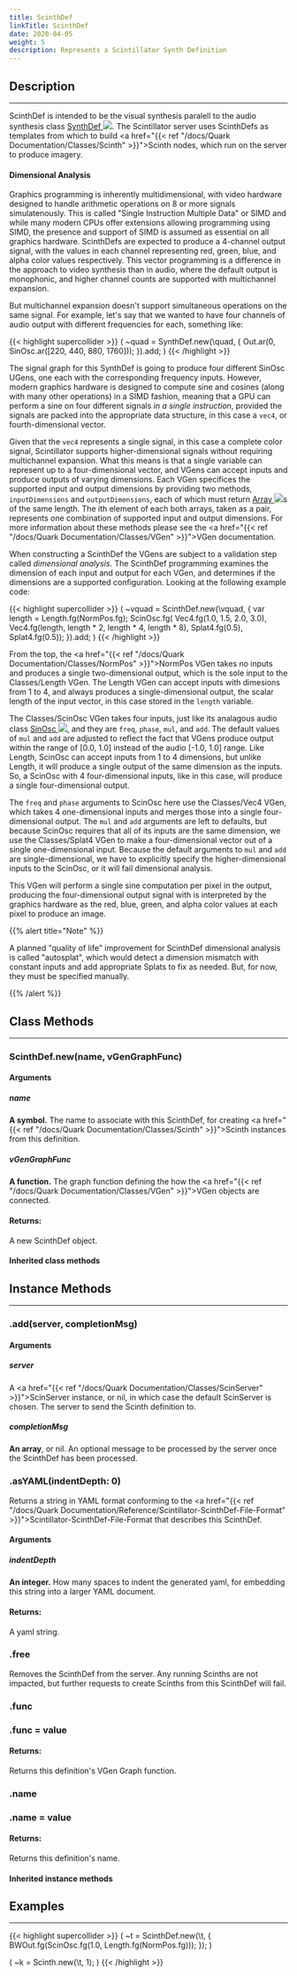 ```yaml
---
title: ScinthDef
linkTitle: ScinthDef
date: 2020-04-05
weight: 5
description: Represents a Scintillator Synth Definition
---
```



## Description
---



ScinthDef is intended to be the visual synthesis paralell to the audio synthesis class <a href="https://doc.sccode.org/Classes/SynthDef.html">SynthDef <img src="/images/external-link.svg" class="one-liner"></a>. The Scintillator server uses ScinthDefs as templates from which to build <a href="{{< ref "/docs/Quark Documentation/Classes/Scinth" >}}">Scinth</a> nodes, which run on the server to produce imagery.



#### Dimensional Analysis



Graphics programming is inherently multidimensional, with video hardware designed to handle arithmetic operations on 8 or more signals simulatenously. This is called "Single Instruction Multiple Data" or SIMD and while many modern CPUs offer extensions allowing programming using SIMD, the presence and support of SIMD is assumed as essential on all graphics hardware. ScinthDefs are expected to produce a 4-channel output signal, with the values in each channel representing red, green, blue, and alpha color values respectively. This vector programming is a difference in the approach to video synthesis than in audio, where the default output is monophonic, and higher channel counts are supported with multichannel expansion.



But multichannel expansion doesn't support simultaneous operations on the same signal. For example, let's say that we wanted to have four channels of audio output with different frequencies for each, something like:



{{< highlight supercollider >}}
(
~quad = SynthDef.new(\quad, {
    Out.ar(0, SinOsc.ar([220, 440, 880, 1760]));
}).add;
)
{{< /highlight >}}



The signal graph for this SynthDef is going to produce four different SinOsc UGens, one each with the corresponding frequency inputs. However, modern graphics hardware is designed to compute sine and cosines (along with many other operations) in a SIMD fashion, meaning that a GPU can perform a sine on four different signals <em>in a single instruction</em>, provided the signals are packed into the appropriate data structure, in this case a <code>vec4</code>, or fourth-dimensional vector.



Given that the <code>vec4</code> represents a single signal, in this case a complete color signal, Scintillator supports higher-dimensional signals without requiring multichannel expansion. What this means is that a single variable can represent up to a four-dimensional vector, and VGens can accept inputs and produce outputs of varying dimensions. Each VGen specifices the supported input and output dimensions by providing two methods, <code>inputDimensions</code> and <code>outputDimensions</code>, each of which must return <a href="https://doc.sccode.org/Classes/Array.html">Array <img src="/images/external-link.svg" class="one-liner"></a>s of the same length. The ith element of each both arrays, taken as a pair, represents one combination of supported input and output dimensions. For more information about these methods please see the <a href="{{< ref "/docs/Quark Documentation/Classes/VGen" >}}">VGen</a> documentation.



When constructing a ScinthDef the VGens are subject to a validation step called <em>dimensional analysis</em>. The ScinthDef programming examines the dimension of each input and output for each VGen, and determines if the dimensions are a supported configuration. Looking at the following example code:



{{< highlight supercollider >}}
(
~vquad = ScinthDef.new(\vquad, {
    var length = Length.fg(NormPos.fg);
    ScinOsc.fg(
        Vec4.fg(1.0, 1.5, 2.0, 3.0),
        Vec4.fg(length, length * 2, length * 4, length * 8),
        Splat4.fg(0.5),
        Splat4.fg(0.5));
}).add;
)
{{< /highlight >}}



From the top, the <a href="{{< ref "/docs/Quark Documentation/Classes/NormPos" >}}">NormPos</a> VGen takes no inputs and produces a single two-dimensional output, which is the sole input to the Classes/Length VGen. The Length VGen can accept inputs with dimesions from 1 to 4, and always produces a single-dimensional output, the scalar length of the input vector, in this case stored in the <code>length</code> variable.



The Classes/ScinOsc VGen takes four inputs, just like its analagous audio class <a href="https://doc.sccode.org/Classes/SinOsc.html">SinOsc <img src="/images/external-link.svg" class="one-liner"></a>, and they are <code>freq</code>, <code>phase</code>, <code>mul</code>, and <code>add</code>. The default values of <code>mul</code> and <code>add</code> are adjusted to reflect the fact that VGens produce output within the range of [0.0, 1.0] instead of the audio [-1.0, 1.0] range. Like Length, ScinOsc can accept inputs from 1 to 4 dimensions, but unlike Length, it will produce a single output of the same dimension as the inputs. So, a ScinOsc with 4 four-dimensional inputs, like in this case, will produce a single four-dimensional output.



The <code>freq</code> and <code>phase</code> arguments to ScinOsc here use the Classes/Vec4 VGen, which takes 4 one-dimensional inputs and merges those into a single four-dimensional output. The <code>mul</code> and <code>add</code> arguments are left to defaults, but because ScinOsc requires that all of its inputs are the same dimension, we use the Classes/Splat4 VGen to make a four-dimensional vector out of a single one-dimensional input. Because the default arguments to <code>mul</code> and <code>add</code> are single-dimensional, we have to explicitly specify the higher-dimensional inputs to the ScinOsc, or it will fail dimensional analysis.



This VGen will perform a single sine computation per pixel in the output, producing the four-dimensional output signal with is interpreted by the graphics hardware as the red, blue, green, and alpha color values at each pixel to produce an image.

{{% alert title="Note" %}}


A planned "quality of life" improvement for ScinthDef dimensional analysis is called "autosplat", which would detect a dimension mismatch with constant inputs and add appropriate Splats to fix as needed. But, for now, they must be specified manually.

{{% /alert %}}


## Class Methods
---



### ScinthDef.new(name, vGenGraphFunc)



#### Arguments

##### name



<strong>A symbol.</strong> The name to associate with this ScinthDef, for creating <a href="{{< ref "/docs/Quark Documentation/Classes/Scinth" >}}">Scinth</a> instances from this definition.



##### vGenGraphFunc



<strong>A function.</strong> The graph function defining the how the <a href="{{< ref "/docs/Quark Documentation/Classes/VGen" >}}">VGen</a> objects are connected.





#### Returns:



A new ScinthDef object.



#### Inherited class methods



## Instance Methods
---



### .add(server, completionMsg)



#### Arguments

##### server



A <a href="{{< ref "/docs/Quark Documentation/Classes/ScinServer" >}}">ScinServer</a> instance, or nil, in which case the default ScinServer is chosen. The server to send the Scinth definition to.



##### completionMsg



<strong>An array</strong>, or nil. An optional message to be processed by the server once the ScinthDef has been processed.





### .asYAML(indentDepth: 0)



Returns a string in YAML format conforming to the <a href="{{< ref "/docs/Quark Documentation/Reference/Scintillator-ScinthDef-File-Format" >}}">Scintillator-ScinthDef-File-Format</a> that describes this ScinthDef.



#### Arguments

##### indentDepth



<strong>An integer.</strong> How many spaces to indent the generated yaml, for embedding this string into a larger YAML document.





#### Returns:



A yaml string.



### .free



Removes the ScinthDef from the server. Any running Scinths are not impacted, but further requests to create Scinths from this ScinthDef will fail.



### .func



### .func = value


#### Returns:



Returns this definition's VGen Graph function.



### .name



### .name = value


#### Returns:



Returns this definition's name.



#### Inherited instance methods



## Examples
---



{{< highlight supercollider >}}
(
~t = ScinthDef.new(\t, {
    BWOut.fg(ScinOsc.fg(1.0, Length.fg(NormPos.fg)));
});
)

(
~k = Scinth.new(\t, 1);
)
{{< /highlight >}}





